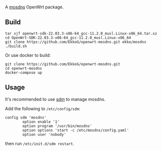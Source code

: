 A [mosdns](https://github.com/IrineSistiana/mosdns) OpenWrt package.

## Build

```
tar xjf openwrt-sdk-22.03.3-x86-64_gcc-11.2.0_musl.Linux-x86_64.tar.xz
cd OpenWrt-SDK-22.03.3-x86-64_gcc-11.2.0_musl.Linux-x86_64
git clone https://github.com/EkkoG/openwrt-mosdns.git ekko/mosdns
./build.sh
```

Or use docker to build:

```
git clone https://github.com/EkkoG/openwrt-mosdns.git
cd openwrt-mosdns
docker-compose up
```

## Usage

It's recommended to use [sdm](https://github.com/EkkoG/sdm) to manage mosdns.

Add the following to `/etc/config/sdm`:

```
config sdm 'mosdns'
        option enable '1'
        option program '/usr/bin/mosdns'
        option options 'start -c /etc/mosdns/config.yaml'
        option user 'nobody'
```

then run `/etc/init.d/sdm restart`.